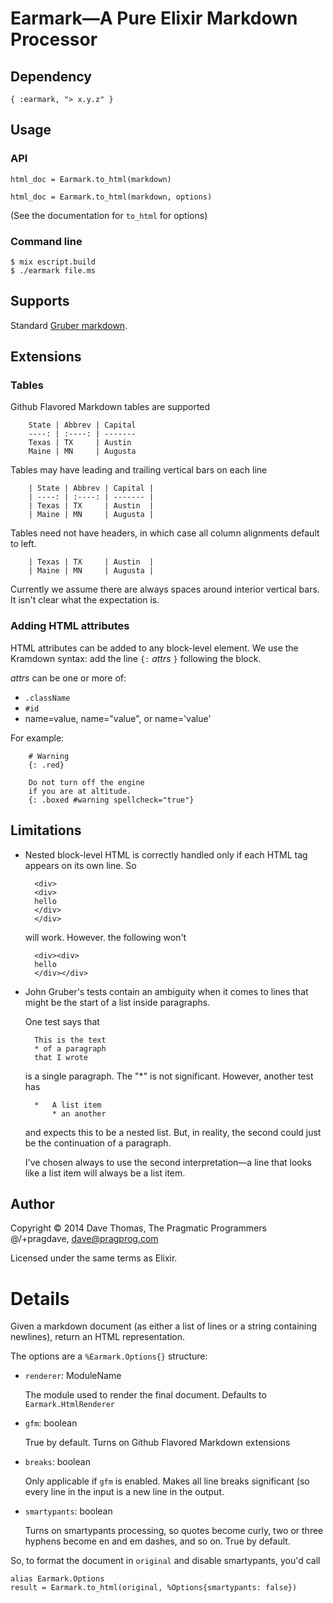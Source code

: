 





<!-- moduledoc: Earmark -->

# Earmark—A Pure Elixir Markdown Processor

## Dependency

    { :earmark, "> x.y.z" }

## Usage

### API

    html_doc = Earmark.to_html(markdown)

    html_doc = Earmark.to_html(markdown, options)

(See the documentation for `to_html` for options)

### Command line

    $ mix escript.build
    $ ./earmark file.ms

## Supports

Standard [Gruber markdown][gruber].

[gruber]: <http://daringfireball.net/projects/markdown/syntax>

## Extensions

### Tables

Github Flavored Markdown tables are supported

        State | Abbrev | Capital
        ----: | :----: | -------
        Texas | TX     | Austin
        Maine | MN     | Augusta

Tables may have leading and trailing vertical bars on each line

        | State | Abbrev | Capital |
        | ----: | :----: | ------- |
        | Texas | TX     | Austin  |
        | Maine | MN     | Augusta |

Tables need not have headers, in which case all column alignments
default to left.

        | Texas | TX     | Austin  |
        | Maine | MN     | Augusta |

Currently we assume there are always spaces around interior vertical
bars. It isn't clear what the expectation is.

### Adding HTML attributes

HTML attributes can be added to any block-level element. We use
the Kramdown syntax: add the line `{:` _attrs_ `}` following the block.

_attrs_ can be one or more of:

* `.className`
* `#id`
* name=value, name="value", or name='value'

For example:

        # Warning
        {: .red}

        Do not turn off the engine
        if you are at altitude.
        {: .boxed #warning spellcheck="true"}

## Limitations

* Nested block-level HTML is correctly handled only if each HTML
  tag appears on its own line. So

        <div>
        <div>
        hello
        </div>
        </div>

  will work. However. the following won't

        <div><div>
        hello
        </div></div>

* John Gruber's tests contain an ambiguity when it comes to 
  lines that might be the start of a list inside paragraphs.
 
  One test says that

        This is the text
        * of a paragraph
        that I wrote

  is a single paragraph. The "*" is not significant. However, another
  test has

        *   A list item
            * an another

  and expects this to be a nested list. But, in reality, the second could just
  be the continuation of a paragraph.

  I've chosen always to use the second interpretation—a line that looks like
  a list item will always be a list item.

## Author

Copyright © 2014 Dave Thomas, The Pragmatic Programmers  
@/+pragdave,  dave@pragprog.com

Licensed under the same terms as Elixir.





<!-- endmoduledoc: Earmark -->

# Details
<!-- doc: Earmark.to_html -->
Given a markdown document (as either a list of lines or 
a string containing newlines), return an HTML representation.

The options are a `%Earmark.Options{}` structure:

* `renderer`: ModuleName

  The module used to render the final document. Defaults to 
  `Earmark.HtmlRenderer`

* `gfm`: boolean

  True by default. Turns on Github Flavored Markdown extensions

* `breaks`: boolean

  Only applicable if `gfm` is enabled. Makes all line breaks
  significant (so every line in the input is a new line in the
  output.

* `smartypants`: boolean

  Turns on smartypants processing, so quotes become curly, two
  or three hyphens become en and em dashes, and so on. True by
  default.

So, to format the document in `original` and disable smartypants,
you'd call

    alias Earmark.Options
    result = Earmark.to_html(original, %Options{smartypants: false})

<!-- enddoc: Earmark.to_html -->

